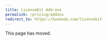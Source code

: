 ```yaml
---
title: LicenseKit Add-ons
permalink: /pricing/addons
redirect_to: https://kankoda.com/licensekit
---
```


This page has moved.